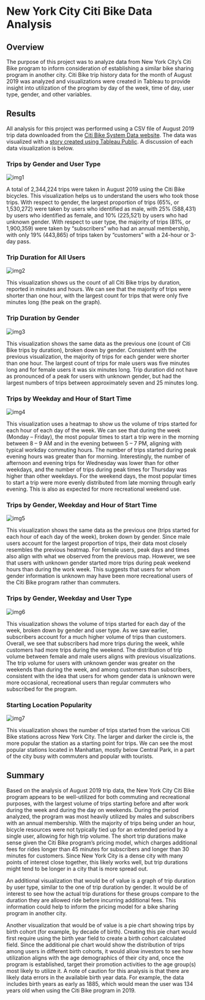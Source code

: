 # New York City Citi Bike Data Analysis

## Overview
The purpose of this project was to analyze data from New York City’s Citi Bike program to inform consideration of establishing a similar bike sharing program in another city. Citi Bike trip history data for the month of August 2019 was analyzed and visualizations were created in Tableau to provide insight into utilization of the program by day of the week, time of day, user type, gender, and other variables.

## Results

All analysis for this project was performed using a CSV file of August 2019 trip data downloaded from the [Citi Bike System Data website](https://ride.citibikenyc.com/system-data). The data was visualized with a [story created using Tableau Public](https://public.tableau.com/app/profile/jennifer.amis/viz/NYCCitiBikeDataAnalysis_16517989986100/NYCCitiBikeDataAnalysis). A discussion of each data visualization is below.

### Trips by Gender and User Type

![img1](Resources/Trips_Gender_UserType.png)


A total of 2,344,224 trips were taken in August 2019 using the Citi Bike bicycles. This visualization helps us to understand the users who took those trips. With respect to gender, the largest proportion of trips (65%, or 1,530,272) were taken by users who identified as male, with 25% (588,431) by users who identified as female, and 10% (225,521) by users who had unknown gender. With respect to user type, the majority of trips (81%, or 1,900,359) were taken by “subscribers” who had an annual membership, with only 19% (443,865) of trips taken by “customers” with a 24-hour or 3-day pass.

### Trip Duration for All Users

![img2](Resources/Trip_Duration_All_Users.png)


This visualization shows us the count of all Citi Bike trips by duration, reported in minutes and hours. We can see that the majority of trips were shorter than one hour, with the largest count for trips that were only five minutes long (the peak on the graph). 

### Trip Duration by Gender

![img3](Resources/Trip_Duration_Gender.png)


This visualization shows the same data as the previous one (count of Citi Bike trips by duration), broken down by gender. Consistent with the previous visualization, the majority of trips for each gender were shorter than one hour. The largest count of trips for male users was five minutes long and for female users it was six minutes long. Trip duration did not have as pronounced of a peak for users with unknown gender, but had the largest numbers of trips between approximately seven and 25 minutes long. 

### Trips by Weekday and Hour of Start Time

![img4](Resources/Trips_Weekday_Hour.png)


This visualization uses a heatmap to show us the volume of trips started for each hour of each day of the week. We can see that during the week (Monday – Friday), the most popular times to start a trip were in the morning between 8 – 9 AM and in the evening between 5 – 7 PM, aligning with typical workday commuting hours. The number of trips started during peak evening hours was greater than for morning. Interestingly, the number of afternoon and evening trips for Wednesday was lower than for other weekdays, and the number of trips during peak times for Thursday was higher than other weekdays. For the weekend days, the most popular times to start a trip were more evenly distributed from late morning through early evening. This is also as expected for more recreational weekend use.

### Trips by Gender, Weekday and Hour of Start Time

![img5](Resources/Trips_Gender_Weekday_Hour.png)


This visualization shows the same data as the previous one (trips started for each hour of each day of the week), broken down by gender. Since male users account for the largest proportion of trips, their data most closely resembles the previous heatmap. For female users, peak days and times also align with what we observed from the previous map. However, we see that users with unknown gender started more trips during peak weekend hours than during the work week. This suggests that users for whom gender information is unknown may have been more recreational users of the Citi Bike program rather than commuters.

### Trips by Gender, Weekday and User Type

![img6](Resources/Trips_Gender_Weekday_UserType.png)


This visualization shows the volume of trips started for each day of the week, broken down by gender and user type. As we saw earlier, subscribers account for a much higher volume of trips than customers. Overall, we see that subscribers had more trips during the week, while customers had more trips during the weekend. The distribution of trip volume between female and male users aligns with previous visualizations. The trip volume for users with unknown gender was greater on the weekends than during the week, and among customers than subscribers, consistent with the idea that users for whom gender data is unknown were more occasional, recreational users than regular commuters who subscribed for the program.

### Starting Location Popularity

![img7](Resources/Starting_Location.png)


This visualization shows the number of trips started from the various Citi Bike stations across New York City. The larger and darker the circle is, the more popular the station as a starting point for trips. We can see the most popular stations located in Manhattan, mostly below Central Park, in a part of the city busy with commuters and popular with tourists. 

## Summary

Based on the analysis of August 2019 trip data, the New York City Citi Bike program appears to be well-utilized for both commuting and recreational purposes, with the largest volume of trips starting before and after work during the week and during the day on weekends. During the period analyzed, the program was most heavily utilized by males and subscribers with an annual membership. With the majority of trips being under an hour, bicycle resources were not typically tied up for an extended period by a single user, allowing for high trip volume. The short trip durations make sense given the Citi Bike program’s pricing model, which charges additional fees for rides longer than 45 minutes for subscribers and longer than 30 minutes for customers. Since New York City is a dense city with many points of interest close together, this likely works well, but trip durations might tend to be longer in a city that is more spread out.

An additional visualization that would be of value is a graph of trip duration by user type, similar to the one of trip duration by gender. It would be of interest to see how the actual trip durations for these groups compare to the duration they are allowed ride before incurring additional fees. This information could help to inform the pricing model for a bike sharing program in another city.

Another visualization that would be of value is a pie chart showing trips by birth cohort (for example, by decade of birth). Creating this pie chart would first require using the birth year field to create a birth cohort calculated field. Since the additional pie chart would show the distribution of trips among users in different birth cohorts, it would allow investors to see how utilization aligns with the age demographics of their city and, once the program is established, target their promotion activities to the age group(s) most likely to utilize it. A note of caution for this analysis is that there are likely data errors in the available birth year data. For example, the data includes birth years as early as 1885, which would mean the user was 134 years old when using the Citi Bike program in 2019.
